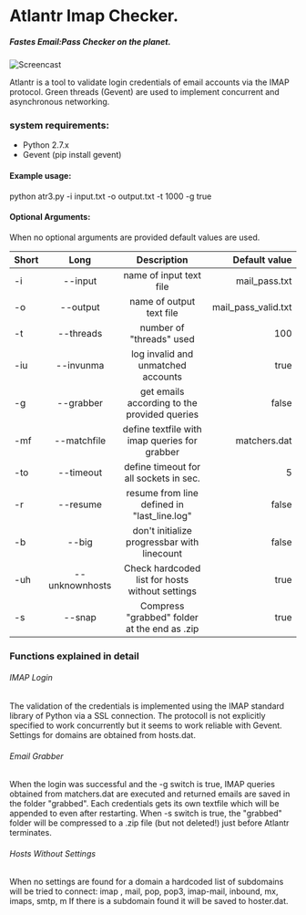 # Atlantr Imap Checker. 
##### Fastes Email:Pass Checker on the planet.

![Screencast](https://github.com/SUP3RIA/Atlantr/blob/master/screen.png)

Atlantr is a tool to validate login credentials of email accounts via the IMAP protocol. 
Green threads (Gevent) are used to implement concurrent and asynchronous networking.
### system requirements:
- Python 2.7.x
- Gevent (pip install gevent)
#### Example usage:
python atr3.py -i input.txt -o output.txt -t 1000 -g true 
#### Optional Arguments:
When no optional arguments are provided default values are used.


| Short| Long | Description | Default value |
 ----------------- | :----------------------------: | :------------------: | ------:|
|-i |--input|name of input text file|mail_pass.txt |
|-o|--output|name of output text file| mail_pass_valid.txt|
|-t|--threads|number of "threads" used|100 |
|-iu|--invunma|log invalid and unmatched accounts|true |
|-g|--grabber|get emails according to the provided queries|false |
|-mf|--matchfile|define textfile with imap queries for grabber| matchers.dat|
|-to|--timeout|define timeout for all sockets in sec.| 5|
|-r|--resume|resume from line defined in "last_line.log"|false |
|-b|--big|don't initialize progressbar with linecount| false|
|-uh|--unknownhosts|Check hardcoded list for hosts without settings|true |
|-s|--snap|Compress "grabbed" folder at the end as .zip| true|
### Functions explained in detail
###### IMAP Login
The validation of the credentials is implemented using the IMAP standard library of Python via a SSL connection. The protocoll is not explicitly specified to work concurrently but it seems to work reliable with Gevent. Settings for domains are obtained from hosts.dat.
###### Email Grabber
When the login was successful and the -g switch is true, IMAP queries obtained from matchers.dat are executed and returned emails are saved in the folder "grabbed".
Each credentials gets its own textfile which will be appended to even after restarting. When -s switch is true, the "grabbed" folder will be compressed to a .zip file (but not deleted!) just before Atlantr terminates.
###### Hosts Without Settings
When no settings are found for a domain a hardcoded list of subdomains will be tried to connect: 
imap , mail, pop, pop3, imap-mail, inbound, mx, imaps, smtp, m
If there is a subdomain found it will be saved to hoster.dat.

